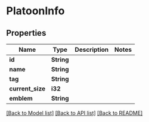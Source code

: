 # PlatoonInfo

## Properties

Name | Type | Description | Notes
------------ | ------------- | ------------- | -------------
**id** | **String** |  | 
**name** | **String** |  | 
**tag** | **String** |  | 
**current_size** | **i32** |  | 
**emblem** | **String** |  | 

[[Back to Model list]](../README.md#documentation-for-models) [[Back to API list]](../README.md#documentation-for-api-endpoints) [[Back to README]](../README.md)


